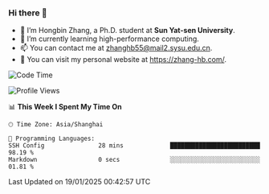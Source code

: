 ### Hi there 👋

- 🔭 I’m Hongbin Zhang, a Ph.D. student at **Sun Yat-sen University**.
- 🌱 I’m currently learning high-performance computing.
- 📫 You can contact me at zhanghb55@mail2.sysu.edu.cn.
- 👀 You can visit my personal website at https://zhang-hb.com/.

<!--START_SECTION:waka-->
![Code Time](http://img.shields.io/badge/Code%20Time-356%20hrs%2053%20mins-blue)

![Profile Views](http://img.shields.io/badge/Profile%20Views-0-blue)

📊 **This Week I Spent My Time On** 

```text
🕑︎ Time Zone: Asia/Shanghai

💬 Programming Languages: 
SSH Config               28 mins             █████████████████████████   98.19 % 
Markdown                 0 secs              ░░░░░░░░░░░░░░░░░░░░░░░░░   01.81 % 
```


 Last Updated on 19/01/2025 00:42:57 UTC
<!--END_SECTION:waka-->
